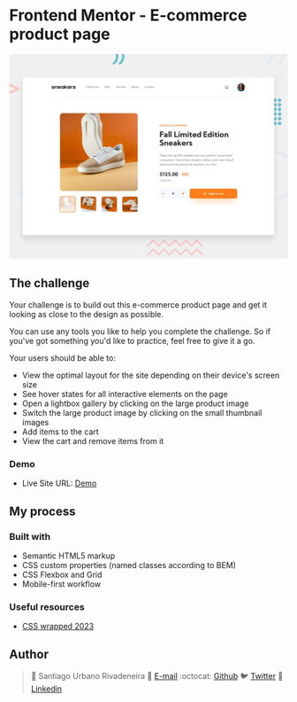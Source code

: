 # Frontend Mentor - E-commerce product page

![Design preview for the E-commerce product page coding challenge](./design/desktop-preview.jpg)

## The challenge

Your challenge is to build out this e-commerce product page and get it looking as close to the design as possible.

You can use any tools you like to help you complete the challenge. So if you've got something you'd like to practice, feel free to give it a go.

Your users should be able to:

- View the optimal layout for the site depending on their device's screen size
- See hover states for all interactive elements on the page
- Open a lightbox gallery by clicking on the large product image
- Switch the large product image by clicking on the small thumbnail images
- Add items to the cart
- View the cart and remove items from it

### Demo

- Live Site URL: [Demo](https://sanurb.github.io/Frontend-Mentor-Challenges/ecommerce-product-page/)

## My process
### Built with

- Semantic HTML5 markup
- CSS custom properties (named classes according to BEM)
- CSS Flexbox and Grid
- Mobile-first workflow

### Useful resources
- [CSS wrapped 2023](https://developer.chrome.com/blog/css-wrapped-2023)

## Author

> :man: Santiago Urbano Rivadeneira
> :e-mail: [E-mail](dsanturban@gmail.com)
> :octocat: [Github](https://github.com/sanurb)
> :bird: [Twitter](https://twitter.com/dsanturban)
> :blue_book: [Linkedin](https://www.linkedin.com/in/santurban)
